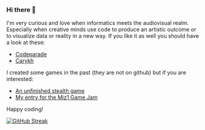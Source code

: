 ### Hi there 👋

I'm very curious and love when informatics meets the audiovisual realm. Especially when creative minds use code to produce an artistic outcome or to visualize data or reality in a new way. If you like it as well you should have a look at these:
  * [Codeparade](https://www.youtube.com/channel/UCrv269YwJzuZL3dH5PCgxUw)
  * [Carykh](https://www.youtube.com/watch?v=nA3YOFUCn4U)
 
I created some games in the past (they are not on github) but if you are interested:
  * [An unfinished stealth game](https://www.newgrounds.com/portal/view/717126)
  * [My entry for the Miz1 Game Jam](https://itch.io/jam/miz-jam-1/rate/732511)
 
Happy coding! 

[![GitHub Streak](https://github-readme-streak-stats.herokuapp.com/?user=leoli51&mode=weekly)](https://git.io/streak-stats)
